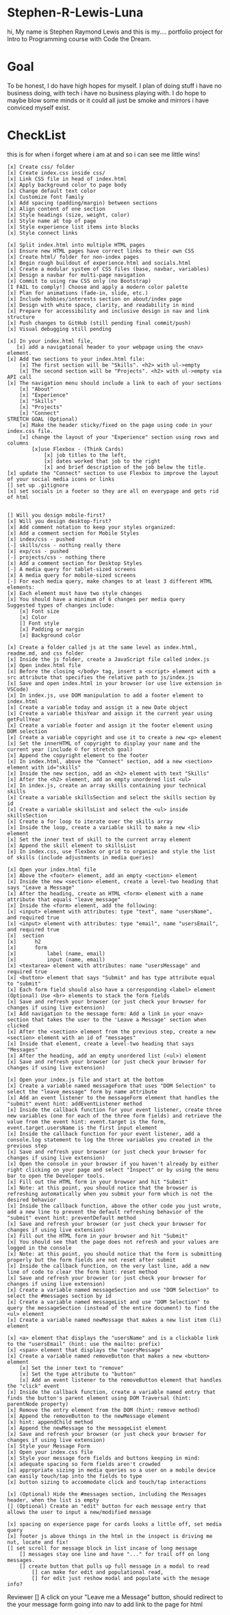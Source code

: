 # Stephen-R-Lewis-Luna
hi, My name is Stephen Raymond Lewis and this is my....
portfolio project for Intro to Programming course with Code the Dream.

# Goal
To be honest, I do have high hopes for myself. I plan of doing stuff i have no business doing,
with tech i have no business playing with. I do hope to maybe blow some minds or it could all 
just be smoke and mirrors i have conviced myself exist.

# CheckList
this is for when i forget where i am at and so i can see me little wins!

    [x] Create css/ folder
    [x] Create index.css inside css/
    [x] Link CSS file in head of index.html
    [x] Apply background color to page body
    [x] Change default text color
    [x] Customize font family
    [x] Add spacing (padding/margin) between sections
    [x] Align content of one section
    [x] Style headings (size, weight, color)
    [x] Style name at top of page
    [x] Style experience list items into blocks
    [x] Style connect links
    
    [x] Split index.html into multiple HTML pages
    [x] Ensure new HTML pages have correct links to their own CSS
    [x] Create html/ folder for non-index pages
    [x] Begin rough buildout of experience.html and socials.html
    [x] Create a modular system of CSS files (base, navbar, variables)
    [x] Design a navbar for multi-page navigation
    [x] Commit to using raw CSS only (no Bootstrap)
    [I FAIL to comply!] Choose and apply a modern color palette
    [x] Plan for animations (fade-in, slide, etc.)
    [x] Include hobbies/interests section on about/index page
    [x] Design with white space, clarity, and readability in mind
    [x] Prepare for accessibility and inclusive design in nav and link structure
    [x] Push changes to GitHub (still pending final commit/push)
    [x] Visual debugging still pending

    [x] In your index.html file, 
       [x] add a navigational header to your webpage using the <nav> element.
    [x] Add two sections to your index.html file:
        [x] The first section will be "Skills". <h2> with ul->empty 
        [x] The second section will be "Projects". <h2> with ul->empty via API call
    [x] The navigation menu should include a link to each of your sections
        [x] "About" 
        [x] "Experience"
        [x] "Skills"
        [x] "Projects"
        [x] "Connect"
    STRETCH GOAL (Optional) 
        [x] Make the header sticky/fixed on the page using code in your index.css file.
        [x] change the layout of your "Experience" section using rows and columns
            [x]use Flexbox - (Think Cards)
                [x] job titles to the left, 
                [x] dates worked that job to the right
                [x] and brief description of the job below the title.
    [x] update the "Connect" section to use Flexbox to improve the layout of your social media icons or links
    [] set up .gitignore
    [x] set socials in a footer so they are all on everypage and gets rid of html


    [] Will you design mobile-first?
    [x] Will you design desktop-first?
    [x] Add comment notation to keep your styles organized:
    [x] Add a comment section for Mobile Styles
    [x] index/css - pushed
    [-] skills/css - nothing really there
    [x] exp/css - pushed
    [-] projects/css - nothing there
    [x] Add a comment section for Desktop Styles
    [-] A media query for tablet-sized screens
    [x] A media query for mobile-sized screens
    [-] For each media query, make changes to at least 3 different HTML elements:
    [x] Each element must have two style changes
    [x] You should have a minimum of 6 changes per media query
    Suggested types of changes include:
        [x] Font size
        [x] Color
        [] Font style
        [x] Padding or margin
        [x] Background color

    [x] Create a folder called js at the same level as index.html, readme.md, and css folder
    [x] Inside the js folder, create a JavaScript file called index.js
    [x] Open index.html file
    [x] Before the closing </body> tag, insert a <script> element with a src attribute that specifies the relative path to js/index.js
    [x] Save and open index.html in your browser (or use live extension in VSCode)
    [x] In index.js, use DOM manipulation to add a footer element to index.html
    [x] Create a variable today and assign it a new Date object
    [x] Create a variable thisYear and assign it the current year using getFullYear
    [x] Create a variable footer and assign it the footer element using DOM selection
    [x] Create a variable copyright and use it to create a new <p> element
    [x] Set the innerHTML of copyright to display your name and the current year (include © for stretch goal)
    [x] Append the copyright element to the footer
    [x] In index.html, above the "Connect" section, add a new <section> element with id="skills"
    [x] Inside the new section, add an <h2> element with text "Skills"
    [x] After the <h2> element, add an empty unordered list <ul>
    [x] In index.js, create an array skills containing your technical skills
    [x] Create a variable skillsSection and select the skills section by id
    [x] Create a variable skillsList and select the <ul> inside skillsSection
    [x] Create a for loop to iterate over the skills array
    [x] Inside the loop, create a variable skill to make a new <li> element
    [x] Set the inner text of skill to the current array element
    [x] Append the skill element to skillsList
    [x] In index.css, use flexbox or grid to organize and style the list of skills (include adjustments in media queries)

    [x] Open your index.html file
    [x] Above the <footer> element, add an empty <section> element
    [x] Inside the new <section> element, create a level-two heading that says "Leave a Message"
    [x] After the heading, create an HTML <form> element with a name attribute that equals "leave_message"
    [x] Inside the <form> element, add the following:
    [x] <input> element with attributes: type "text", name "usersName", and required true
    [x] <input> element with attributes: type "email", name "usersEmail", and required true
    [x]  section
    [x]      h2
    [x]      form
    [x]          label (name, email)
    [x]          input (name, email)
    [x] <textarea> element with attributes: name "usersMessage" and required true 
    [x] <button> element that says "Submit" and has type attribute equal to "submit" 
    [x] Each form field should also have a corresponding <label> element (Optional) Use <br> elements to stack the form fields 
    [x] Save and refresh your browser (or just check your browser for changes if using live extension) 
    [x] Add navigation to the message form: Add a link in your <nav> section that takes the user to the 'Leave a Message' section when clicked
    [x] After the <section> element from the previous step, create a new <section> element with an id of "messages"
    [x] Inside that element, create a level-two heading that says "Messages"
    [x] After the heading, add an empty unordered list (<ul>) element
    [x] Save and refresh your browser (or just check your browser for changes if using live extension)

    [x] Open your index.js file and start at the bottom
    [x] Create a variable named messageForm that uses "DOM Selection" to select the "leave_message" form by name attribute
    [x] Add an event listener to the messageForm element that handles the "submit" event hint: addEventListener method
    [x] Inside the callback function for your event listener, create three new variables (one for each of the three form fields) and retrieve the value from the event hint: event.target is the form, event.target.usersName is the first input element
    [x] Inside the callback function for your event listener, add a console.log statement to log the three variables you created in the previous step
    [x] Save and refresh your browser (or just check your browser for changes if using live extension)
    [x] Open the console in your browser if you haven't already by either right clicking on your page and select "Inspect" or by using the menu bar to open the Developer tools.
    [x] Fill out the HTML form in your browser and hit "Submit"
    [x] Note: at this point, you should notice that the browser is refreshing automatically when you submit your form which is not the desired behavior
    [x] Inside the callback function, above the other code you just wrote, add a new line to prevent the default refreshing behavior of the "submit" event hint: preventDefault method
    [x] Save and refresh your browser (or just check your browser for changes if using live extension)
    [x] Fill out the HTML form in your browser and hit "Submit"
    [x] You should see that the page does not refresh and your values are logged in the console
    [x] Note: at this point, you should notice that the form is submitting properly but the form fields are not reset after submit
    [x] Inside the callback function, on the very last line, add a new line of code to clear the form hint: reset method
    [x] Save and refresh your browser (or just check your browser for changes if using live extension)
    [x] Create a variable named messageSection and use "DOM Selection" to select the #messages section by id
    [x] Create a variable named messageList and use "DOM Selection" to query the messageSection (instead of the entire document) to find the <ul> element
    [x] Create a variable named newMessage that makes a new list item (li) element

    [x] <a> element that displays the "usersName" and is a clickable link to the "usersEmail" (hint: use the mailto: prefix)
    [x] <span> element that displays the "usersMessage"
    [x] Create a variable named removeButton that makes a new <button> element
        [x] Set the inner text to "remove"
        [x] Set the type attribute to "button"
        [x] Add an event listener to the removeButton element that handles the "click" event
    [x] Inside the callback function, create a variable named entry that finds the button's parent element using DOM Traversal (hint: parentNode property)
    [x] Remove the entry element from the DOM (hint: remove method)
    [x] Append the removeButton to the newMessage element
    [x] hint: appendChild method
    [x] Append the newMessage to the messageList element
    [x] Save and refresh your browser (or just check your browser for changes if using live extension)
    [x] Style your Message Form
    [x] Open your index.css file
    [x] Style your message form fields and buttons keeping in mind:
    [x] adequate spacing so form fields aren't crowded
    [x] appropriate sizing in media queries so a user on a mobile device can easily touch/tap into the fields to type
    [x] button sizing to accommodate click and touch/tap interactions

    [x] (Optional) Hide the #messages section, including the Messages header, when the list is empty
    [] (Optional) Create an "edit" button for each message entry that allows the user to input a new/modified message

    [x] spacing on experience page for cards looks a little off, set media query 
    [x] footer js above things in the html in the inspect is driving me nut, locate and fix!
    [] set scroll for message block in list incase of long message
        [] messages stay one line and have "..." for trail off on long messages.
        [] create button that pulls up full message in a modal to read
            [] can make for edit and populational read, 
            [] for edit just reshow modal and populate with the mesage info?
Reviewer
    []  A click on your "Leave me a Message" button, should redirect to the your message form
        going into nav to add link to the page for html
